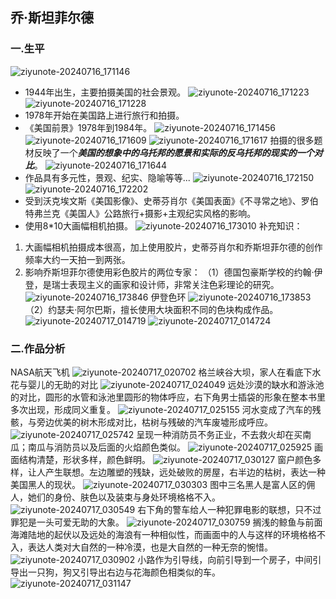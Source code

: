 ## 乔·斯坦菲尔德
### 一.生平
![ziyunote-20240716_171146](https://gitee.com/kawahara0616/photographnotes/raw/master/imgs/202407161711783.png)
- 1944年出生，主要拍摄美国的社会景观。
![ziyunote-20240716_171223](https://gitee.com/kawahara0616/photographnotes/raw/master/imgs/202407161712102.png)
![ziyunote-20240716_171228](https://gitee.com/kawahara0616/photographnotes/raw/master/imgs/202407161712702.png)
- 1978年开始在美国路上进行旅行和拍摄。
- 《美国前景》1978年到1984年。
![ziyunote-20240716_171456](https://gitee.com/kawahara0616/photographnotes/raw/master/imgs/202407161714128.png)
![ziyunote-20240716_171609](https://gitee.com/kawahara0616/photographnotes/raw/master/imgs/202407161716576.png)
![ziyunote-20240716_171617](https://gitee.com/kawahara0616/photographnotes/raw/master/imgs/202407161716633.png)
拍摄的很多题材反映了一个***美国的想象中的乌托邦的愿景和实际的反乌托邦的现实的一个对比***。
![ziyunote-20240716_171644](https://gitee.com/kawahara0616/photographnotes/raw/master/imgs/202407161716410.png)
- 作品具有多元性，景观、纪实、隐喻等等...
![ziyunote-20240716_172150](https://gitee.com/kawahara0616/photographnotes/raw/master/imgs/202407161721886.png)
![ziyunote-20240716_172202](https://gitee.com/kawahara0616/photographnotes/raw/master/imgs/202407161722320.png)
- 受到沃克埃文斯《美国影像》、史蒂芬肖尔《美国表面》《不寻常之地》、罗伯特弗兰克《美国人》公路旅行+摄影+主观纪实风格的影响。
- 使用8*10大画幅相机拍摄。
![ziyunote-20240716_173010](https://gitee.com/kawahara0616/photographnotes/raw/master/imgs/202407161730687.png)
补充知识：
1. 大画幅相机拍摄成本很高，加上使用胶片，史蒂芬肖尔和乔斯坦菲尔德的创作频率大约一天拍一到两张。
2. 影响乔斯坦菲尔德使用彩色胶片的两位专家：
（1）德国包豪斯学校的约翰·伊登，是瑞士表现主义的画家和设计师，非常关注色彩理论的研究。
![ziyunote-20240716_173846](https://gitee.com/kawahara0616/photographnotes/raw/master/imgs/202407161738014.png)
伊登色环
![ziyunote-20240716_173853](https://gitee.com/kawahara0616/photographnotes/raw/master/imgs/202407161738688.png)
（2）约瑟夫·阿尔巴斯，擅长使用大块面积不同的色块构成作品。
![ziyunote-20240717_014719](https://gitee.com/kawahara0616/photographnotes/raw/master/imgs/202407170147881.png)
![ziyunote-20240717_014724](https://gitee.com/kawahara0616/photographnotes/raw/master/imgs/202407170147045.png)

### 二.作品分析
NASA航天飞机
![ziyunote-20240717_020702](https://gitee.com/kawahara0616/photographnotes/raw/master/imgs/202407170207171.png)
格兰峡谷大坝，家人在看底下水花与婴儿的无助的对比
![ziyunote-20240717_024049](https://gitee.com/kawahara0616/photographnotes/raw/master/imgs/202407170240311.png)
远处沙漠的缺水和游泳池的对比，圆形的水管和泳池里圆形的物体呼应，右下角男士插袋的形象在整本书里多次出现，形成同义重复。
![ziyunote-20240717_025155](https://gitee.com/kawahara0616/photographnotes/raw/master/imgs/202407170251624.png)
河水变成了汽车的残骸，与旁边优美的树木形成对比，枯树与残破的汽车废墟形成呼应。
![ziyunote-20240717_025742](https://gitee.com/kawahara0616/photographnotes/raw/master/imgs/202407170257898.png)
呈现一种消防员不务正业，不去救火却在买南瓜；南瓜与消防员以及后面的火焰颜色类似。
![ziyunote-20240717_025925](https://gitee.com/kawahara0616/photographnotes/raw/master/imgs/202407170259372.png)
画面结构清楚，形状多样，颜色鲜明。
![ziyunote-20240717_030127](https://gitee.com/kawahara0616/photographnotes/raw/master/imgs/202407170301871.png)
窗户颜色多样，让人产生联想。左边雕塑的残缺，远处破败的房屋，右半边的枯树，表达一种美国黑人的现状。
![ziyunote-20240717_030303](https://gitee.com/kawahara0616/photographnotes/raw/master/imgs/202407170303993.png)
图中三名黑人是富人区的佣人，她们的身份、肤色以及装束与身处环境格格不入。
![ziyunote-20240717_030549](https://gitee.com/kawahara0616/photographnotes/raw/master/imgs/202407170305463.png)
右下角的警车给人一种犯罪电影的联想，只不过罪犯是一头可爱无助的大象。
![ziyunote-20240717_030759](https://gitee.com/kawahara0616/photographnotes/raw/master/imgs/202407170307166.png)
搁浅的鲸鱼与前面海滩陆地的起伏以及远处的海浪有一种相似性，而画面中的人与这样的环境格格不入，表达人类对大自然的一种冷漠，也是大自然的一种无奈的惋惜。
![ziyunote-20240717_030902](https://gitee.com/kawahara0616/photographnotes/raw/master/imgs/202407170309928.png)
小路作为引导线，向前引导到一个房子，中间引导出一只狗，狗又引导出右边与花海颜色相类似的车。
![ziyunote-20240717_031147](https://gitee.com/kawahara0616/photographnotes/raw/master/imgs/202407170311445.png)